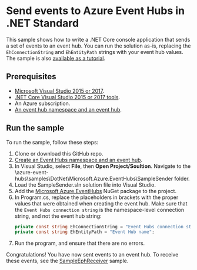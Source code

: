 # Send events to Azure Event Hubs in .NET Standard

This sample shows how to write a .NET Core console application that sends a set of events to an event hub. You can run the solution as-is, replacing the `EhConnectionString` and `EhEntityPath` strings with your event hub values. The sample is also [available as a tutorial](https://docs.microsoft.com/azure/event-hubs/event-hubs-dotnet-standard-getstarted-send).

## Prerequisites

* [Microsoft Visual Studio 2015 or 2017](http://www.visualstudio.com).
* [.NET Core Visual Studio 2015 or 2017 tools](http://www.microsoft.com/net/core).
* An Azure subscription.
* [An event hub namespace and an event hub](event-hubs-quickstart-namespace-portal.md).

## Run the sample

To run the sample, follow these steps:

1. Clone or download this GitHub repo.
2. [Create an Event Hubs namespace and an event hub](https://docs.microsoft.com/azure/event-hubs/event-hubs-create).
3. In Visual Studio, select **File**, then **Open Project/Soultion**. Navigate to the \azure-event-hubs\samples\DotNet\Microsoft.Azure.EventHubs\SampleSender folder.
4. Load the SampleSender.sln solution file into Visual Studio.
5. Add the [Microsoft.Azure.EventHubs](https://www.nuget.org/packages/Microsoft.Azure.EventHubs/) NuGet package to the project.
6. In Program.cs, replace the placeholders in brackets with the proper values that were obtained when creating the event hub. Make sure that the `Event Hubs connection string` is the namespace-level connection string, and not the event hub string:
    ```csharp
    private const string EhConnectionString = "Event Hubs connection string";
    private const string EhEntityPath = "Event Hub name";
    ```
7. Run the program, and ensure that there are no errors.

Congratulations! You have now sent events to an event hub. To receive these events, see the [SampleEphReceiver](https://github.com/Azure/azure-event-hubs/tree/master/samples/DotNet/Microsoft.Azure.EventHubs/SampleEphReceiver) sample.

